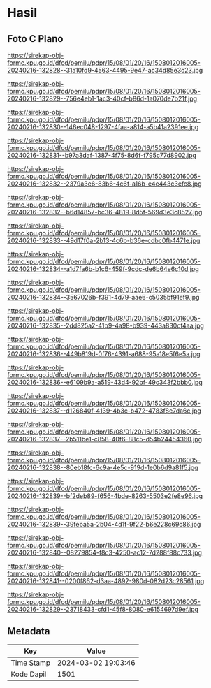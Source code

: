 # Hasil

## Foto C Plano

https://sirekap-obj-formc.kpu.go.id/dfcd/pemilu/pdpr/15/08/01/20/16/1508012016005-20240216-132828--31a10fd9-4563-4495-9e47-ac34d85e3c23.jpg

https://sirekap-obj-formc.kpu.go.id/dfcd/pemilu/pdpr/15/08/01/20/16/1508012016005-20240216-132829--756e4eb1-1ac3-40cf-b86d-1a070de7b21f.jpg

https://sirekap-obj-formc.kpu.go.id/dfcd/pemilu/pdpr/15/08/01/20/16/1508012016005-20240216-132830--146ec048-1297-4faa-a814-a5b41a2391ee.jpg

https://sirekap-obj-formc.kpu.go.id/dfcd/pemilu/pdpr/15/08/01/20/16/1508012016005-20240216-132831--b97a3daf-1387-4f75-8d6f-f795c77d8902.jpg

https://sirekap-obj-formc.kpu.go.id/dfcd/pemilu/pdpr/15/08/01/20/16/1508012016005-20240216-132832--2379a3e6-83b6-4c6f-a16b-e4e443c3efc8.jpg

https://sirekap-obj-formc.kpu.go.id/dfcd/pemilu/pdpr/15/08/01/20/16/1508012016005-20240216-132832--b6d14857-bc36-4819-8d5f-569d3e3c8527.jpg

https://sirekap-obj-formc.kpu.go.id/dfcd/pemilu/pdpr/15/08/01/20/16/1508012016005-20240216-132833--49d17f0a-2b13-4c6b-b36e-cdbc0fb4471e.jpg

https://sirekap-obj-formc.kpu.go.id/dfcd/pemilu/pdpr/15/08/01/20/16/1508012016005-20240216-132834--a1d7fa6b-b1c6-459f-9cdc-de6b64e6c10d.jpg

https://sirekap-obj-formc.kpu.go.id/dfcd/pemilu/pdpr/15/08/01/20/16/1508012016005-20240216-132834--3567026b-f391-4d79-aae6-c5035bf91ef9.jpg

https://sirekap-obj-formc.kpu.go.id/dfcd/pemilu/pdpr/15/08/01/20/16/1508012016005-20240216-132835--2dd825a2-41b9-4a98-b939-443a830cf4aa.jpg

https://sirekap-obj-formc.kpu.go.id/dfcd/pemilu/pdpr/15/08/01/20/16/1508012016005-20240216-132836--449b819d-0f76-4391-a688-95a18e5f6e5a.jpg

https://sirekap-obj-formc.kpu.go.id/dfcd/pemilu/pdpr/15/08/01/20/16/1508012016005-20240216-132836--e6109b9a-a519-43d4-92bf-49c343f2bbb0.jpg

https://sirekap-obj-formc.kpu.go.id/dfcd/pemilu/pdpr/15/08/01/20/16/1508012016005-20240216-132837--d126840f-4139-4b3c-b472-4783f8e7da6c.jpg

https://sirekap-obj-formc.kpu.go.id/dfcd/pemilu/pdpr/15/08/01/20/16/1508012016005-20240216-132837--2b511be1-c858-40f6-88c5-d54b24454360.jpg

https://sirekap-obj-formc.kpu.go.id/dfcd/pemilu/pdpr/15/08/01/20/16/1508012016005-20240216-132838--80eb18fc-6c9a-4e5c-919d-1e0b6d9a81f5.jpg

https://sirekap-obj-formc.kpu.go.id/dfcd/pemilu/pdpr/15/08/01/20/16/1508012016005-20240216-132839--bf2deb89-f656-4bde-8263-5503e2fe8e96.jpg

https://sirekap-obj-formc.kpu.go.id/dfcd/pemilu/pdpr/15/08/01/20/16/1508012016005-20240216-132839--39feba5a-2b04-4d1f-9f22-b6e228c69c86.jpg

https://sirekap-obj-formc.kpu.go.id/dfcd/pemilu/pdpr/15/08/01/20/16/1508012016005-20240216-132840--08279854-f8c3-4250-ac12-7d288f88c733.jpg

https://sirekap-obj-formc.kpu.go.id/dfcd/pemilu/pdpr/15/08/01/20/16/1508012016005-20240216-132841--0200f862-d3aa-4892-980d-082d23c28561.jpg

https://sirekap-obj-formc.kpu.go.id/dfcd/pemilu/pdpr/15/08/01/20/16/1508012016005-20240216-132829--23718433-cfd1-45f8-8080-e6154697d9ef.jpg


## Metadata

| Key        | Value               |
| ---------- | ------------------- |
| Time Stamp | 2024-03-02 19:03:46 |
| Kode Dapil | 1501                |



